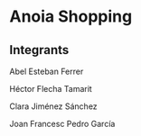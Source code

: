 # Anoia Shopping

## Integrants
Abel Esteban Ferrer

Héctor Flecha Tamarit

Clara Jiménez Sánchez

Joan Francesc Pedro García
